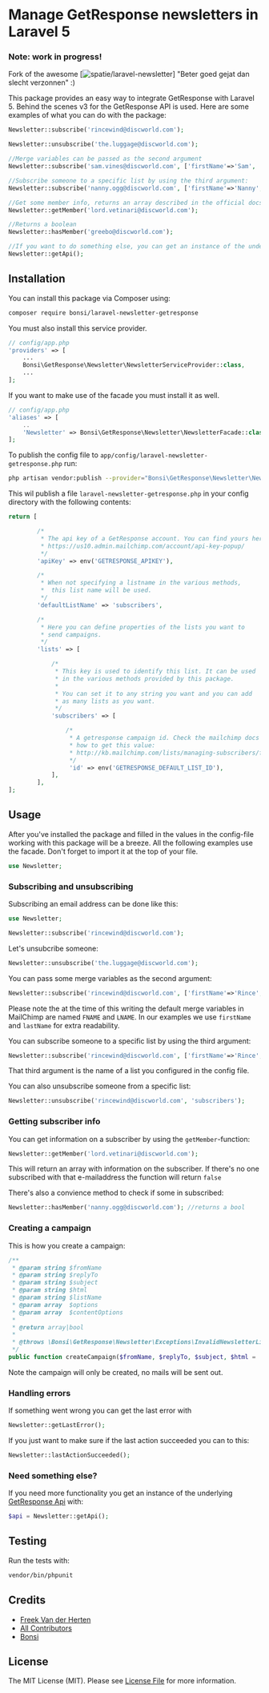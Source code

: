 # Manage GetResponse newsletters in Laravel 5

### Note: work in progress!

Fork of the awesome [![spatie/laravel-newsletter](https://github.com/spatie/laravel-newsletter)]
"Beter goed gejat dan slecht verzonnen" :) 


This package provides an easy way to integrate GetResponse with Laravel 5. Behind the scenes v3 for the GetResponse API is used. Here are some examples of what you can do with the package:

```php
Newsletter::subscribe('rincewind@discworld.com');

Newsletter::unsubscribe('the.luggage@discworld.com');

//Merge variables can be passed as the second argument
Newsletter::subscribe('sam.vines@discworld.com', ['firstName'=>'Sam', 'lastName'=>'Vines']);

//Subscribe someone to a specific list by using the third argument:
Newsletter::subscribe('nanny.ogg@discworld.com', ['firstName'=>'Nanny', 'lastName'=>'Ogg'], 'Name of your list');

//Get some member info, returns an array described in the official docs
Newsletter::getMember('lord.vetinari@discworld.com');

//Returns a boolean
Newsletter::hasMember('greebo@discworld.com');

//If you want to do something else, you can get an instance of the underlying API:
Newsletter::getApi();
```


## Installation

You can install this package via Composer using:

```bash
composer require bonsi/laravel-newsletter-getresponse
```

You must also install this service provider.

```php
// config/app.php
'providers' => [
    ...
    Bonsi\GetResponse\Newsletter\NewsletterServiceProvider::class,
    ...
];
```

If you want to make use of the facade you must install it as well.

```php
// config/app.php
'aliases' => [
    ..
    'Newsletter' => Bonsi\GetResponse\Newsletter\NewsletterFacade::class,
];
```

To publish the config file to `app/config/laravel-newsletter-getresponse.php` run:

```bash
php artisan vendor:publish --provider="Bonsi\GetResponse\Newsletter\NewsletterServiceProvider"
```

This wil publish a file `laravel-newsletter-getresponse.php` in your config directory with the following contents: 
```php
return [

        /*
         * The api key of a GetResponse account. You can find yours here:
         * https://us10.admin.mailchimp.com/account/api-key-popup/
         */
        'apiKey' => env('GETRESPONSE_APIKEY'),

        /*
         * When not specifying a listname in the various methods,
         *  this list name will be used.
         */
        'defaultListName' => 'subscribers',

        /*
         * Here you can define properties of the lists you want to
         * send campaigns.
         */
        'lists' => [

            /*
             * This key is used to identify this list. It can be used
             * in the various methods provided by this package.
             *
             * You can set it to any string you want and you can add
             * as many lists as you want.
             */
            'subscribers' => [

                /*
                 * A getresponse campaign id. Check the mailchimp docs if you don't know
                 * how to get this value:
                 * http://kb.mailchimp.com/lists/managing-subscribers/find-your-list-id
                 */
                 'id' => env('GETRESPONSE_DEFAULT_LIST_ID'),
            ],
        ],
];
```

## Usage

After you've installed the package and filled in the values in the config-file working with this package will be a breeze. All the following examples use the facade. Don't forget to import it at the top of your file.

```php
use Newsletter;
```

### Subscribing and unsubscribing

Subscribing an email address can be done like this:

```php
use Newsletter;

Newsletter::subscribe('rincewind@discworld.com');
```

Let's unsubcribe someone:

```php
Newsletter::unsubscribe('the.luggage@discworld.com');
```

You can pass some merge variables as the second argument:
```php
Newsletter::subscribe('rincewind@discworld.com', ['firstName'=>'Rince', 'lastName'=>'Wind']);
```
Please note the at the time of this writing the default merge variables in MailChimp are named `FNAME` and `LNAME`. In our examples we use `firstName` and `lastName` for extra readability.

You can subscribe someone to a specific list by using the third argument:
```php
Newsletter::subscribe('rincewind@discworld.com', ['firstName'=>'Rince', 'lastName'=>'Wind'], 'subscribers');
```
That third argument is the name of a list you configured in the config file.

You can also unsubscribe someone from a specific list:
```php
Newsletter::unsubscribe('rincewind@discworld.com', 'subscribers');
```

### Getting subscriber info

You can get information on a subscriber by using the `getMember`-function:
```php
Newsletter::getMember('lord.vetinari@discworld.com');
```

This will return an array with information on the subscriber. If there's no one subscribed with that
e-mailaddress the function will return `false`

There's also a convience method to check if some in subscribed:

```php
Newsletter::hasMember('nanny.ogg@discworld.com'); //returns a bool
```

### Creating a campaign

This is how you create a campaign:
```php
/**
 * @param string $fromName
 * @param string $replyTo
 * @param string $subject
 * @param string $html
 * @param string $listName
 * @param array  $options
 * @param array  $contentOptions
 *
 * @return array|bool
 *
 * @throws \Bonsi\GetResponse\Newsletter\Exceptions\InvalidNewsletterList
 */
public function createCampaign($fromName, $replyTo, $subject, $html = '', $listName = '', $options = [], $contentOptions = [])
```

Note the campaign will only be created, no mails will be sent out.

### Handling errors

If something went wrong you can get the last error with
```php
Newsletter::getLastError();
```

If you just want to make sure if the last action succeeded you can to this:
```php
Newsletter::lastActionSucceeded();
```

### Need something else?

If you need more functionality you get an instance of the underlying [GetResponse Api](https://github.com/GetResponse/getresponse-api-php) with:

```php
$api = Newsletter::getApi();
```

## Testing

Run the tests with:
```bash
vendor/bin/phpunit
```

## Credits

- [Freek Van der Herten](https://github.com/freekmurze)
- [All Contributors](../../contributors)
- [Bonsi](https://github.com/bonsi)

## License

The MIT License (MIT). Please see [License File](LICENSE.md) for more information.
